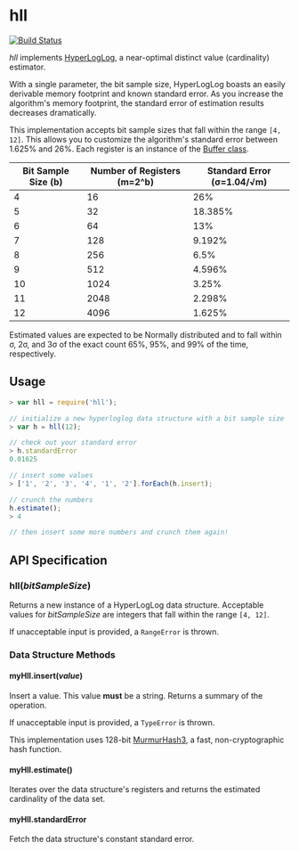 # hll
[![Build Status][travis-image]][travis-url]

*hll* implements [HyperLogLog][whitepaper], a near-optimal distinct value (cardinality) estimator.

With a single parameter, the bit sample size, HyperLogLog boasts an easily derivable memory footprint and known standard error. As you increase the algorithm's memory footprint, the standard error of estimation results decreases dramatically.

This implementation accepts bit sample sizes that fall within the range `[4, 12]`. This allows you to customize the algorithm's standard error between 1.625% and 26%. Each register is an instance of the [Buffer class][nodebuffer].

|Bit Sample Size (b) |Number of Registers (m=2^b) |Standard Error (σ=1.04/√m)|
|--------------------|------------------------|------------------|
|4                   |16                      |26%
|5                   |32                      |18.385%
|6                   |64                      |13%
|7                   |128                     |9.192%
|8                   |256                     |6.5%
|9                   |512                     |4.596%
|10                  |1024                    |3.25%
|11                  |2048                    |2.298%
|12                  |4096                    |1.625%

Estimated values are expected to be Normally distributed and to fall within σ, 2σ, and 3σ of the exact count 65%, 95%, and 99% of the time, respectively.

## Usage
```js
> var hll = require('hll');

// initialize a new hyperloglog data structure with a bit sample size
> var h = hll(12);

// check out your standard error
> h.standardError
0.01625

// insert some values
> ['1', '2', '3', '4', '1', '2'].forEach(h.insert);

// crunch the numbers
h.estimate();
> 4

// then insert some more numbers and crunch them again!
```

## API Specification

### hll(*bitSampleSize*)

Returns a new instance of a HyperLogLog data structure. Acceptable values for *bitSampleSize* are integers that fall within the range `[4, 12]`.

If unacceptable input is provided, a `RangeError` is thrown.

### Data Structure Methods

#### myHll.insert(*value*)

Insert a value. This value **must** be a string. Returns a summary of the operation.

If unacceptable input is provided, a `TypeError` is thrown.

This implementation uses 128-bit [MurmurHash3][murmurhash], a fast, non-cryptographic hash function.

#### myHll.estimate()

Iterates over the data structure's registers and returns the estimated cardinality of the data set.

#### myHll.standardError

Fetch the data structure's constant standard error.


[whitepaper]: http://algo.inria.fr/flajolet/Publications/FlFuGaMe07.pdf
[nodebuffer]: http://nodejs.org/api/buffer.html
[murmurhash]: http://en.wikipedia.org/wiki/MurmurHash
[travis-image]: https://img.shields.io/travis/davidgwking/hll.svg?style=flat&branch=master
[travis-url]: https://travis-ci.org/davidgwking/hll
